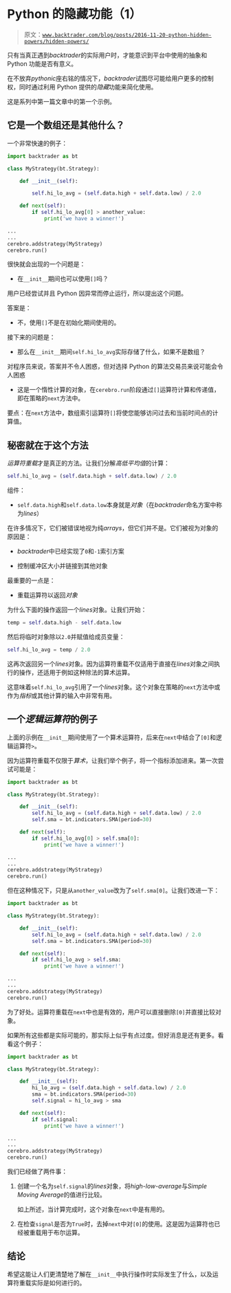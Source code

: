 # Python 的隐藏功能（1）

> 原文：[`www.backtrader.com/blog/posts/2016-11-20-python-hidden-powers/hidden-powers/`](https://www.backtrader.com/blog/posts/2016-11-20-python-hidden-powers/hidden-powers/)

只有当真正遇到*backtrader*的实际用户时，才能意识到平台中使用的抽象和 Python 功能是否有意义。

在不放弃*pythonic*座右铭的情况下，*backtrader*试图尽可能给用户更多的控制权，同时通过利用 Python 提供的*隐藏*功能来简化使用。

这是系列中第一篇文章中的第一个示例。

## 它是一个数组还是其他什么？

一个非常快速的例子：

```py
import backtrader as bt

class MyStrategy(bt.Strategy):

    def __init__(self):

        self.hi_lo_avg = (self.data.high + self.data.low) / 2.0

    def next(self):
        if self.hi_lo_avg[0] > another_value:
            print('we have a winner!')

...
...
cerebro.addstrategy(MyStrategy)
cerebro.run()
```

很快就会出现的一个问题是：

+   在`__init__`期间也可以使用`[]`吗？

用户已经尝试并且 Python 因异常而停止运行，所以提出这个问题。

答案是：

+   不，使用`[]`不是在初始化期间使用的。

接下来的问题是：

+   那么在`__init__`期间`self.hi_lo_avg`实际存储了什么，如果不是数组？

对程序员来说，答案并不令人困惑，但对选择 Python 的算法交易员来说可能会令人困惑

+   这是一个惰性计算的对象，在`cerebro.run`阶段通过`[]`运算符计算和传递值，即在策略的`next`方法中。

要点：在`next`方法中，数组索引运算符`[]`将使您能够访问过去和当前时间点的计算值。

## 秘密就在于这个方法

*运算符重载*才是真正的方法。让我们分解*高低平均值*的计算：

```py
self.hi_lo_avg = (self.data.high + self.data.low) / 2.0
```

组件：

+   `self.data.high`和`self.data.low`本身就是*对象*（在*backtrader*命名方案中称为*lines*）

在许多情况下，它们被错误地视为纯*arrays*，但它们并不是。它们被视为对象的原因是：

+   *backtrader*中已经实现了`0`和`-1`索引方案

+   控制缓冲区大小并链接到其他对象

最重要的一点是：

+   重载运算符以返回*对象*

为什么下面的操作返回一个*lines*对象。让我们开始：

```py
temp = self.data.high - self.data.low
```

然后将临时对象除以`2.0`并赋值给成员变量：

```py
self.hi_lo_avg = temp / 2.0
```

这再次返回另一个*lines*对象。因为运算符重载不仅适用于直接在*lines*对象之间执行的操作，还适用于例如这种除法的算术运算。

这意味着`self.hi_lo_avg`引用了一个*lines*对象。这个对象在策略的`next`方法中或作为*指标*或其他计算的输入中非常有用。

## 一个*逻辑运算符*的例子

上面的示例在`__init__`期间使用了一个算术运算符，后来在`next`中结合了`[0]`和逻辑运算符`>`。

因为运算符重载不仅限于*算术*，让我们举个例子，将一个指标添加进来。第一次尝试可能是：

```py
import backtrader as bt

class MyStrategy(bt.Strategy):

    def __init__(self):
        self.hi_lo_avg = (self.data.high + self.data.low) / 2.0
        self.sma = bt.indicators.SMA(period=30)

    def next(self):
        if self.hi_lo_avg[0] > self.sma[0]:
            print('we have a winner!')

...
...
cerebro.addstrategy(MyStrategy)
cerebro.run()
```

但在这种情况下，只是从`another_value`改为了`self.sma[0]`。让我们改进一下：

```py
import backtrader as bt

class MyStrategy(bt.Strategy):

    def __init__(self):
        self.hi_lo_avg = (self.data.high + self.data.low) / 2.0
        self.sma = bt.indicators.SMA(period=30)

    def next(self):
        if self.hi_lo_avg > self.sma:
            print('we have a winner!')

...
...
cerebro.addstrategy(MyStrategy)
cerebro.run()
```

为了好处。运算符重载在`next`中也是有效的，用户可以直接删除`[0]`并直接比较对象。

如果所有这些都是实际可能的，那实际上似乎有点过度。但好消息是还有更多。看看这个例子：

```py
import backtrader as bt

class MyStrategy(bt.Strategy):

    def __init__(self):
        hi_lo_avg = (self.data.high + self.data.low) / 2.0
        sma = bt.indicators.SMA(period=30)
        self.signal = hi_lo_avg > sma

    def next(self):
        if self.signal:
            print('we have a winner!')

...
...
cerebro.addstrategy(MyStrategy)
cerebro.run()
```

我们已经做了两件事：

1.  创建一个名为`self.signal`的*lines*对象，将*high-low-average*与*Simple Moving Average*的值进行比较。

    如上所述，当计算完成时，这个对象在`next`中是有用的。

1.  在检查`signal`是否为`True`时，去掉`next`中对`[0]`的使用。这是因为运算符也已经被重载用于布尔运算。

## 结论

希望这能让人们更清楚地了解在`__init__`中执行操作时实际发生了什么，以及运算符重载实际是如何进行的。
